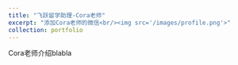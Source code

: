 ```yaml
---
title: "飞跃留学助理-Cora老师"
excerpt: "添加Cora老师的微信<br/><img src='/images/profile.png'>"
collection: portfolio
---
```


Cora老师介绍blabla

